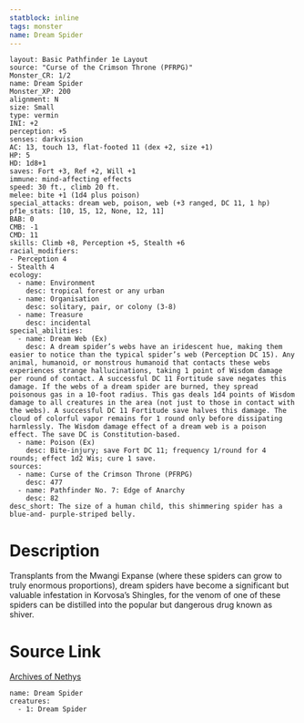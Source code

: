 ```yaml
---
statblock: inline
tags: monster
name: Dream Spider
---
```

```statblock
layout: Basic Pathfinder 1e Layout
source: "Curse of the Crimson Throne (PFRPG)"
Monster_CR: 1/2
name: Dream Spider
Monster_XP: 200
alignment: N
size: Small
type: vermin
INI: +2
perception: +5
senses: darkvision
AC: 13, touch 13, flat-footed 11 (dex +2, size +1)
HP: 5
HD: 1d8+1
saves: Fort +3, Ref +2, Will +1
immune: mind-affecting effects
speed: 30 ft., climb 20 ft.
melee: bite +1 (1d4 plus poison)
special_attacks: dream web, poison, web (+3 ranged, DC 11, 1 hp)
pf1e_stats: [10, 15, 12, None, 12, 11]
BAB: 0
CMB: -1
CMD: 11
skills: Climb +8, Perception +5, Stealth +6
racial_modifiers:
- Perception 4
- Stealth 4
ecology:
  - name: Environment
    desc: tropical forest or any urban
  - name: Organisation
    desc: solitary, pair, or colony (3-8)
  - name: Treasure
    desc: incidental
special_abilities:
  - name: Dream Web (Ex)
    desc: A dream spider’s webs have an iridescent hue, making them easier to notice than the typical spider’s web (Perception DC 15). Any animal, humanoid, or monstrous humanoid that contacts these webs experiences strange hallucinations, taking 1 point of Wisdom damage per round of contact. A successful DC 11 Fortitude save negates this damage. If the webs of a dream spider are burned, they spread poisonous gas in a 10-foot radius. This gas deals 1d4 points of Wisdom damage to all creatures in the area (not just to those in contact with the webs). A successful DC 11 Fortitude save halves this damage. The cloud of colorful vapor remains for 1 round only before dissipating harmlessly. The Wisdom damage effect of a dream web is a poison effect. The save DC is Constitution-based.
  - name: Poison (Ex)
    desc: Bite-injury; save Fort DC 11; frequency 1/round for 4 rounds; effect 1d2 Wis; cure 1 save.
sources:
  - name: Curse of the Crimson Throne (PFRPG)
    desc: 477
  - name: Pathfinder No. 7: Edge of Anarchy
    desc: 82
desc_short: The size of a human child, this shimmering spider has a blue-and- purple-striped belly.
```
# Description
Transplants from the Mwangi Expanse (where these spiders can grow to truly enormous proportions), dream spiders have become a significant but valuable infestation in Korvosa’s Shingles, for the venom of one of these spiders can be distilled into the popular but dangerous drug known as shiver.
# Source Link
[Archives of Nethys](https://aonprd.com/MonsterDisplay.aspx?ItemName=Dream%20Spider)
```encounter-table
name: Dream Spider
creatures:
  - 1: Dream Spider
```
